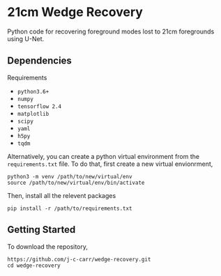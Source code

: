 # 21cm Wedge Recovery
Python code for recovering foreground modes lost to 21cm foregrounds using U-Net.

## Dependencies

Requirements
* `python3.6+`
* `numpy`
* `tensorflow 2.4`
* `matplotlib`
* `scipy`
* `yaml`
* `h5py`
* `tqdm`

Alternatively, you can create a python virtual environment from the `requirements.txt` file. To do that, first create a new virtual envionrment,
```
python3 -m venv /path/to/new/virtual/env
source /path/to/new/virtual/env/bin/activate

```
Then, install all the relevent packages
```
pip install -r /path/to/requirements.txt
```

## Getting Started
To download the repository, 
```
https://github.com/j-c-carr/wedge-recovery.git
cd wedge-recovery
```
